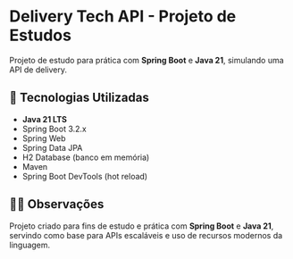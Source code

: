 # Delivery Tech API - Projeto de Estudos

Projeto de estudo para prática com **Spring Boot** e **Java 21**, simulando uma API de delivery.

## 🚀 Tecnologias Utilizadas
- **Java 21 LTS**  
- Spring Boot 3.2.x  
- Spring Web  
- Spring Data JPA  
- H2 Database (banco em memória)  
- Maven  
- Spring Boot DevTools (hot reload)

## 👨‍💻 Observações

Projeto criado para fins de estudo e prática com **Spring Boot** e **Java 21**, servindo como base para APIs escaláveis e uso de recursos modernos da linguagem.